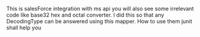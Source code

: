 This is salesForce integration with ms api 
you will also see some irrelevant code like base32 hex and octal converter.
I did this so that any DecodingType can be answered using this mapper.
How to use them junit shall help you